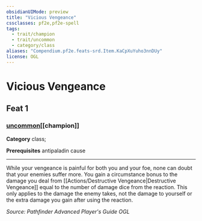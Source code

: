 ```yaml
---
obsidianUIMode: preview
title: "Vicious Vengeance"
cssclasses: pf2e,pf2e-spell
tags:
  - trait/champion
  - trait/uncommon
  - category/class
aliases: "Compendium.pf2e.feats-srd.Item.KaCpXuYuho3nnDUy"
license: OGL
---
```

# Vicious Vengeance
## Feat 1
### [uncommon](uncommon "Uncommon Rarity Trait")[[champion]]

**Category** class; 



**Prerequisites** antipaladin cause
* * *
While your vengeance is painful for both you and your foe, none can doubt that your enemies suffer more. You gain a circumstance bonus to the damage you deal from [[Actions/Destructive Vengeance|Destructive Vengeance]] equal to the number of damage dice from the reaction. This only applies to the damage the enemy takes, not the damage to yourself or the extra damage you gain after using the reaction.

*Source: Pathfinder Advanced Player's Guide*
*OGL*
